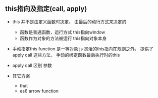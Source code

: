 ##  this指向及指定(call, apply)

- this 并不是由定义函数时决定， 由最后的动行方式来决定的
  - 函数是普通函数，运行方式 this指向window
  - 函数作为对象的方法被运行 this指向对象本身

- 手动指定this
  function 是一等对象 js 灵活的this指向在规则之外， 提供了apply call 这些方法， 手动的绑定函数最后执行时的this
- apply call 区别  参数
- 其它方案  
  - that 
  -  es6 arrow function
  